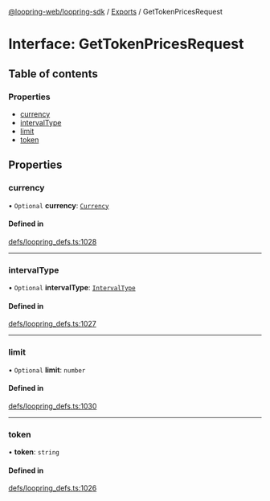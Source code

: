 [@loopring-web/loopring-sdk](../README.md) / [Exports](../modules.md) / GetTokenPricesRequest

# Interface: GetTokenPricesRequest

## Table of contents

### Properties

- [currency](GetTokenPricesRequest.md#currency)
- [intervalType](GetTokenPricesRequest.md#intervaltype)
- [limit](GetTokenPricesRequest.md#limit)
- [token](GetTokenPricesRequest.md#token)

## Properties

### currency

• `Optional` **currency**: [`Currency`](../enums/Currency.md)

#### Defined in

[defs/loopring_defs.ts:1028](https://github.com/Loopring/loopring_sdk/blob/d5fca11/src/defs/loopring_defs.ts#L1028)

___

### intervalType

• `Optional` **intervalType**: [`IntervalType`](../enums/IntervalType.md)

#### Defined in

[defs/loopring_defs.ts:1027](https://github.com/Loopring/loopring_sdk/blob/d5fca11/src/defs/loopring_defs.ts#L1027)

___

### limit

• `Optional` **limit**: `number`

#### Defined in

[defs/loopring_defs.ts:1030](https://github.com/Loopring/loopring_sdk/blob/d5fca11/src/defs/loopring_defs.ts#L1030)

___

### token

• **token**: `string`

#### Defined in

[defs/loopring_defs.ts:1026](https://github.com/Loopring/loopring_sdk/blob/d5fca11/src/defs/loopring_defs.ts#L1026)
